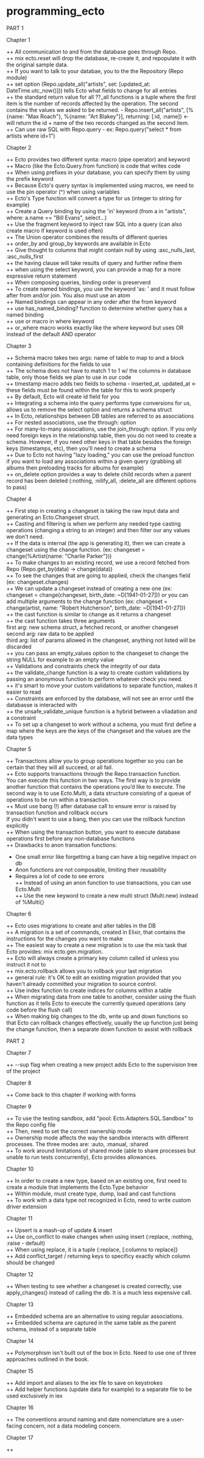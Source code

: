 # programming_ecto  
  
PART 1  
  
Chapter 1  
  
++ All communication to and from the database goes through Repo.  
++ mix ecto.reset will drop the database, re-create it, and repopulate it with the original sample data.  
++ If you want to talk to your databae, you to the the Repository (Repo module)  
++ set option (Repo.update_all("artists", set: [updated_at: DateTime.utc_now()])) tells Ecto what fields to change for all entries  
++ the standard return value for all ??\_all functions is a tuple where the first item is the number of records affected by the operation. The second contains the values we asked to be returned. - Repo.insert_all("artists", [%{name: "Max Roach"}, %{name: "Art Blakey"}], returning: [:id, :name]) <- will return the id + name of the two records changed as the second item.  
++ Can use raw SQL with Repo.query - ex: Repo.query("select \* from artists where id=1")

Chapter 2

++ Ecto provides two different synta: macro (pipe operator) and keyword  
++ Macro (like the Ecto.Query.from function) is code that writes code  
++ When using prefixes in your database, you can specify them by using the prefix keyword  
++ Because Ecto's query syntax is implemented using macros, we need to use the pin operator (^) when using variables  
++ Ecto's Type function will convert a type for us (integer to string for example)  
++ Create a Query binding by using the 'in' keyword (from a in "artists", where: a.name == "Bill Evans", select...)  
++ Use the fragment keyword to inject raw SQL into a query (can also create macro if keyword is used often)  
++ The Union operator combines the results of different queries  
++ order_by and group_by keywords are available in Ecto  
++ Give thought to columns that might contain null by using :asc_nulls_last, :asc_nulls_first  
++ the having clause will take results of query and further refine them  
++ when using the select keyword, you can provide a map for a more expressive return statement  
++ When composing queries, binding order is preserverd  
++ To create named bindings, you use the keyword 'as: ' and it must follow after from and/or join. You also must use an atom  
++ Named bindings can appear in any order after the from keyword  
++ use has_named_binding? function to determine whether query has a named binding  
++ use or macro in where keyword  
++ or_where macro works exactly like the where keyword but uses OR instead of the default AND operator

Chapter 3

++ Schema macro takes two args: name of table to map to and a block containing definitions for the fields to use  
++ The schema does not have to match 1 to 1 w/ the columns in database table, only those fields we plan to use in our code  
++ timestamp macro adds two fields to schema - inserted_at, updated_at <- these fields must be found within the table for this to work properly  
++ By default, Ecto will create id field for you  
++ Integrating a schema into the query performs type conversions for us, allows us to remove the select option and returns a schema struct  
++ In Ecto, relationships between DB tables are referred to as associations  
++ For nested associations, use the through: option  
++ For many-to-many associations, use the join_through: option. If you only need foreign keys in the relationship table, then you do not need to create a schema. However, if you need other keys in that table besides the foreign keys (timestamps, etc), then you'll need to create a schema  
++ Due to Ecto not having "lazy loading," you can use the preload function if you want to load any associations within a given query (grabbing all albums then preloading tracks for albums for example)  
++ on_delete option provides a way to delete child records when a parent record has been deleted (:nothing, :nilify_all, :delete_all are different options to pass)

Chapter 4

++ First step in creating a changeset is taking the raw input data and generating an Ecto.Changeset struct.  
++ Casting and filtering is when we perform any needed type casting operations (changing a string to an integer) and then filter our any values we don't need.  
++ If the data is internal (the app is generating it), then we can create a changeset using the change function. (ex: changeset = change(%Artist{name: "Charlie Parker"}))  
++ To make changes to an existing record, we use a record fetched from Repo (Repo.get_by(data) -> change(data))  
++ To see the changes that are going to applied, check the changes field (ex: changeset.changes)  
++ We can update a changeset instead of creating a new one (ex: changeset = change(changeset, birth_date: ~D[1941-01-27])) or you can add multiple arguments to the change function (ex: changeset = change(artist, name: "Robert Hutcherson",
birth_date: ~D[1941-01-27]))  
++ the cast function is similar to change as it returns a changeset  
++ the cast function takes three arguments  
first arg: new schema struct, a fetched record, or another changeset  
second arg: raw data to be applied  
third arg: list of params allowed in the changeset, anything not listed will be discarded  
++ you can pass an empty_values option to the changeset to change the string NULL for example to an empty value  
++ Validations and constraints check the integrity of our data  
++ the validate_change function is a way to create custom validations by passing an anonymous function to perform whatever check you need.  
++ it's smart to move your custom validations to separate function, makes it easier to read  
++ Constraints are enforced by the database, will not see an error until the databasse is interacted with  
++ the unsafe_validate_unique function is a hybrid between a vliadation and a constraint  
++ To set up a changeset to work without a schema, you must first define a map where the keys are the keys of the changeset and the values are the data types

Chapter 5

++ Transactions allow you to group operations together so you can be certain that they will all succeed, or all fail.  
++ Ecto supports transactions through the Repo.transaction function.  
You can execute this function in two ways. The first way is to provide another function that contains the operations you’d like to execute. The second way is to use Ecto.Multi, a data structure consisting of a queue of operations to be run within a transaction.  
++ Must use bang (!) after database call to ensure error is raised by transaction function and rollback occurs  
If you didn't want to use a bang, then you can use the rollback function explicitly  
++ When using the transaction button, you want to execute database operations first before any non-database functions  
++ Drawbacks to anon transation functions:  
+ One small error like forgetting a bang can have a big negative impact on db   
+ Anon functions are not composable, limiting their reusability  
+ Requires a lot of code to see errors  
++ Instead of using an anon function to use transactions, you can use Ecto.Multi  
++ Use the new keyword to create a new multi struct (Multi.new) instead of %Multi{}  
  
Chapter 6  
  
++ Ecto uses migrations to create and alter tables in the DB  
++ A migration is a set of commands, created in Elixir, that contains the instructions for the changes you want to make  
++ The easiest way to create a new migration is to use the mix task that Ecto provides: mix ecto.gen.migration.  
++ Ecto will always create a primary key column called id unless you instruct it not to  
++ mix.ecto.rollback allows you to rollback your last migration  
++ general rule: it's OK to edit an existing migration provided that you haven't already committed your migration to source control.  
++ Use index function to create indices for columns within a table  
++ When migrating data from one table to another, consider using the flush function as it tells Ecto to execute the currently queued operations (any code before the flush call)  
++ When making big changes to the db, write up and down functions so that Ecto can rollback changes effectively, usually the up function just being the change  function, then a separate down function to assist with rollback  
  
PART 2  
  
Chapter 7  
  
++ --sup flag when creating a new project adds Ecto to the supervision tree of the project  
  
Chapter 8  
  
++ Come back to this chapter if working with forms  
  
Chapter 9  
  
++ To use the testing sandbox, add "pool: Ecto.Adapters.SQL.Sandbox" to the Repo config file  
++ Then, need to set the correct ownership mode  
++ Ownership mode affects the way the sandbox interacts with different processes. The three modes are: :auto, :manual, :shared  
++ To work around limitations of shared mode (able to share processes but unable to run tests concurrently), Ecto provides allowances.  
  
Chapter 10  
  
++ In order to create a new type, based on an existing one, first need to create a module that implements the Ecto.Type behavior  
++ Within module, must create type, dump, load and cast functions  
++ To work with a data type not recognized in Ecto, need to write custom driver extension  
  
Chapter 11  
  
++ Upsert is a mash-up of update & insert  
++ Use on_conflict to make changes when using insert (:replace, :nothing, :raise - default)  
++ When using replace, it is a tuple {:replace, [:columns to replace]}  
++ Add conflict_target / returning keys to specificy exactly which column should be changed  
  
Chapter 12  
  
++ When testing to see whether a changeset is created correctly, use apply_changes() instead of calling the db. It is a much less expensive call.  
  
Chapter 13  
  
++ Embedded schema are an alternative to using regular associations.  
++ Embedded schema are captured in the same table as the parent schema, instead of a separate table  
  
Chapter 14  
  
++ Polymorphism isn't built out of the box in Ecto. Need to use one of three approaches outlined in the book.  
  
Chapter 15  
  
++ Add import and aliases to the iex file to save on keystrokes  
++ Add helper functions (update data for example) to a separate file to be used exclusively in iex  
  
Chapter 16  
  
++ The conventions around naming and
date nomenclature are a user-facing concern, not a data modeling concern.  
  
Chapter 17  
  
++ 
